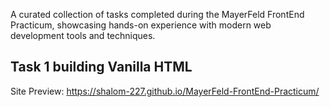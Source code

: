 A curated collection of tasks completed during the MayerFeld FrontEnd Practicum, showcasing hands-on experience with modern web development tools and techniques.

## Task 1 building Vanilla HTML
Site Preview: https://shalom-227.github.io/MayerFeld-FrontEnd-Practicum/
